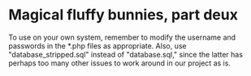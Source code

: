 # Magical fluffy bunnies, part deux

To use on your own system, remember to modify the username and passwords in the \*.php files
as appropriate. Also, use "database_stripped.sql" instead of "database.sql," since the latter
has perhaps too many other issues to work around in our project as is.
